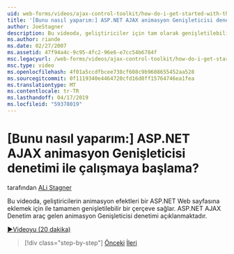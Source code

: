 ```yaml
---
uid: web-forms/videos/ajax-control-toolkit/how-do-i-get-started-with-the-aspnet-ajax-animation-extender-control
title: '[Bunu nasıl yaparım:] ASP.NET AJAX animasyon Genişleticisi denetimi ile çalışmaya başlama? | Microsoft Docs'
author: JoeStagner
description: Bu videoda, geliştiriciler için tam olarak genişletilebilir bir çerçeve sağlar ASP.NET AJAX Denetim araç gelen animasyon Genişleticisi denetimi tanıtılır. bir...
ms.author: riande
ms.date: 02/27/2007
ms.assetid: 47f94a4c-9c95-4fc2-96e6-e7cc54b6784f
msc.legacyurl: /web-forms/videos/ajax-control-toolkit/how-do-i-get-started-with-the-aspnet-ajax-animation-extender-control
msc.type: video
ms.openlocfilehash: 4f01a5ccdfbcee738cf608c9b9608655452aa528
ms.sourcegitcommit: 0f1119340e4464720cfd16d0ff15764746ea1fea
ms.translationtype: MT
ms.contentlocale: tr-TR
ms.lasthandoff: 04/17/2019
ms.locfileid: "59378019"
---
```

# <a name="how-do-i-get-started-with-the-aspnet-ajax-animation-extender-control"></a>[Bunu nasıl yaparım:] ASP.NET AJAX animasyon Genişleticisi denetimi ile çalışmaya başlama?

tarafından [ALi Stagner](https://github.com/JoeStagner)

Bu videoda, geliştiricilerin animasyon efektleri bir ASP.NET Web sayfasına eklemek için ile tamamen genişletilebilir bir çerçeve sağlar. ASP.NET AJAX Denetim araç gelen animasyon Genişleticisi denetimi açıklanmaktadır.

[&#9654;Videoyu (20 dakika)](https://channel9.msdn.com/Blogs/ASP-NET-Site-Videos/how-do-i-get-started-with-the-aspnet-ajax-animation-extender-control)

> [!div class="step-by-step"]
> [Önceki](how-do-i-use-the-aspnet-ajax-passwordstrength-extender.md)
> [İleri](how-do-i-use-the-aspnet-ajax-confirmbutton-extender.md)
